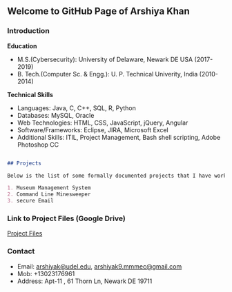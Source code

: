 ## Welcome to GitHub Page of Arshiya Khan



### Introduction


**Education**
- M.S.(Cybersecurity): University of Delaware, Newark DE USA (2017-2019)
- B. Tech.(Computer Sc. & Engg.): U. P. Technical Univerity, India (2010-2014)

**Technical Skills**
- Languages: Java, C, C++, SQL, R, Python
- Databases: MySQL, Oracle 
- Web Technologies: HTML, CSS, JavaScript, jQuery, Angular 
- Software/Frameworks: Eclipse, JIRA, Microsoft Excel 
- Additional Skills: ITIL, Project Management, Bash shell scripting, Adobe Photoshop CC

```markdown

## Projects

Below is the list of some formally documented projects that I have worked on among other freelance projects.

1. Museum Management System 
2. Command Line Minesweeper 
3. secure Email

```
### Link to Project Files (Google Drive)
[Project Files](https://github.com/CyberSecurIt/CyberSecurIt.github.io/tree/master/Projects)


### Contact
- Email: arshiyak@udel.edu, arshiyak9.mmmec@gmail.com
- Mob: +13023176961
- Address: Apt-11 , 61 Thorn Ln, Newark DE 19711
